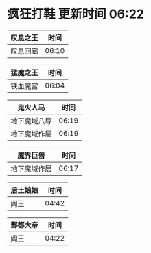 # 疯狂打鞋 更新时间 06:22

| 叹息之王   | 时间    |
|--------|-------|
| 叹息回廊 | 06:10 |

| 猛魔之王   | 时间    |
|--------|-------|
| 铁血魔宫 | 06:04 |

| 鬼火人马   | 时间    |
|--------|-------|
| 地下魔域八导 | 06:19 |
| 地下魔域作层 | 06:19 |

| 魔界巨兽   | 时间    |
|--------|-------|
| 地下魔域作层 | 06:17 |

| 后土娘娘   | 时间    |
|--------|-------|
| 阎王 | 04:42 |

| 酆都大帝   | 时间    |
|--------|-------|
| 阎王 | 04:22 |